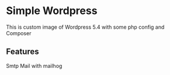 # Simple Wordpress

This is custom image of Wordpress 5.4 with some php config and Composer

## Features

Smtp Mail with mailhog
